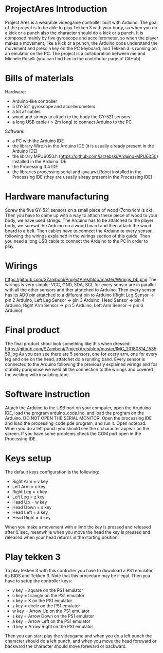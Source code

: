 # ProjectAres Introduction
Project Ares is a wearable videogame controller built with Arduino. The goal of the project is to be able to play Tekken 3 with your body, so when you do a kick or a punch also the character should do a kick or a punch. It is composed mainly by five gyroscope and accellerometer, so when the player makes a movement, like a kick or a punch, the Arduino code understand the movement and press a key on the PC keyboard, and Tekken 3 is running on an emulator on the PC.
The project is a collaboration between me and Michele Roselli (you can find him in the contributor page of GitHub).

# Bills of materials 
Hardware:
- Arduino-like controller
- 5 GY-521 gyroscope and accellerometers
- a lot af cables
- wood and strings to attach to the body the GY-521 sensors
- a long USB cable ( > 2m long) to connect Arduino to the PC

Software:
- a PC with the Arduino IDE
- the library Wire.h in the Arduino IDE (it is usually already present in the Arduino IDE)
- the library MPU6050.h (https://github.com/jarzebski/Arduino-MPU6050) installed in the Arduino IDE
- the Processing 3.4 IDE 
- the libraries processing.serial and java.awt.Robot installed in the Processing IDE (they are usually alreay present in the Processing IDE)

# Hardware manufacturing
Screw the five GY-521 sensors on a small piece of wood (7cmx4cm is ok). Then you have to came up with a way to attach these piece of wood to your body, we have used strings.
The Arduino has to be attatched to the player body, we screwd the Arduino on a wood board and then attach the wood board to a belt.
Then cables have to connect the Arduino to every sensor, following the wirings explained in the wirings section of this guide. Then you need a long USB cable to connect the Arduino to the PC in order to play.

# Wirings 
https://github.com/SZamboni/ProjectAres/blob/master/Wirings_bb.png
The wirings is very simple: VCC, GND, SDA, SCL for every sensor are in parallel with all the other sensors and ther attatched to Arduino.
Then every sensor has its AD0 pin attatched to a different pin to Arduino (Right Leg Sensor -> pin 2 Arduino, Left Leg Sensor -> pin 3 Arduino, Head Sensor -> pin 4 Arduino, Right Arm Sensor -> pin 5 Arduino, Left Arm Sensor -> pin 6 Arduino)

# Final product
The final product shoul look something like this when dressed:
https://github.com/SZamboni/ProjectAres/blob/master/IMG_20180814_153559.jpg
As you can see there are 5 sensors, one for ecery arm, one for every leg and one on the head, attatchet do a running band. Every sensor is connected to the Arduino following the previously explained wirings and fos stability porupouse we weld all the connection to the wirings and covered the welding with insulating tape.

# Software instruction
Attach the Arduino to the USB port on your computer, open the Aruduino IDE, load the program arduino_code.ino, and load the program on the Arduino. DO NOT OPEN THE SERIAL MONITOR.
Open the processing IDE and load the processing_code.pde program, and run it.
Open notepad. When you do a left punch you should see the c character appear on the screen.
If you have some problems check the COM port open in the Processing IDE.

# Keys setup
The default keys configuration is the following:
- Right Arm = v key
- Left Arm = c key
- Right Leg = x key
- Left Leg = z key
- Head Up = w key
- Head Down = s key
- Head Left = a key
- Head Right = d key

When you make a movement with a limb the key is pressed and released after 0.1sec, meanwhile when you move the head the key is pressed and released when your head returns in the starting position.

# Play tekken 3
To play tekken 3 with this controller you have to download a PS1 emulator, its BIOS and Tekken 3. Note that this procedure may be illegal. 
Then you have to setup the controller keys:
- v key = square on the PS1 emulator
- c key = triangle on the PS1 emulator
- x key = X on the PS1 emulator
- z key = circle on the PS1 emulator
- w key = Arrow Up on the PS1 emulator
- s key = Arrow Down on the PS1 emulator
- a key = Arrow Left on the PS1 emulator
- d key = Arrow Right on the PS1 emulator

Then you can start play the videogame and when you do a left punch the character should do a left punch, and when you move the head foreward or backward the character should move foreward or backward.
